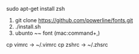 sudo apt-get install zsh

1. git clone https://github.com/powerline/fonts.git
2. ./install.sh
3. ubunto ~~ font (mac:command+,)

cp vimrc -> ~/.vimrc
cp zshrc -> ~/.zhsrc

 

